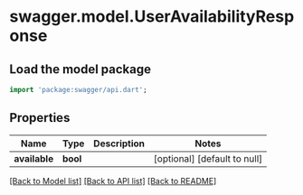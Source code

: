 # swagger.model.UserAvailabilityResponse

## Load the model package
```dart
import 'package:swagger/api.dart';
```

## Properties
Name | Type | Description | Notes
------------ | ------------- | ------------- | -------------
**available** | **bool** |  | [optional] [default to null]

[[Back to Model list]](../README.md#documentation-for-models) [[Back to API list]](../README.md#documentation-for-api-endpoints) [[Back to README]](../README.md)


